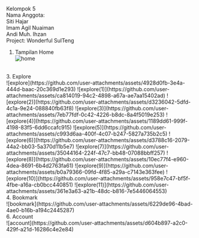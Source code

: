 Kelompok 5 <br>
Nama Anggota: <br>
  Siti Hajar <br>
  Imam Agil Nuaiman <br>
  Andi Muh. Ihzan <br>
Project: Wonderful SulTeng <br>

1. Tampilan Home <br>
![home](https://github.com/user-attachments/assets/4e247283-a373-457a-9c37-a63590ce8509)
<br>
3. Explore <br>
![explore](https://github.com/user-attachments/assets/4928d0fb-3e4a-444d-baac-20c369d1e293)
![explore(1)](https://github.com/user-attachments/assets/ca814019-94c2-4898-a67a-ae7aa15402ad)
![explore(2)](https://github.com/user-attachments/assets/d3236042-5dfd-4c1a-9e24-088840fb63f8)
![explore(3)](https://github.com/user-attachments/assets/7eb77fdf-0c42-4226-b8dc-8a4f5019e253)
![explore(4)](https://github.com/user-attachments/assets/1189dd61-999f-4198-83f5-6dd6ccafc915)
![explore(5)](https://github.com/user-attachments/assets/c993d6aa-400f-4c07-b247-5827a735b2c5)
![explore(6)](https://github.com/user-attachments/assets/d3788c16-2079-44a2-bb03-5a370d11b5e7)
![explore(7)](https://github.com/user-attachments/assets/35044164-224f-47c7-bb48-07088bbff257)
![explore(8)](https://github.com/user-attachments/assets/10ec77f4-e960-4dea-8691-6b4d2763fa61)
![explore(9)](https://github.com/user-attachments/assets/b0a79366-09fd-4f85-a29a-c7143e363fee)
![explore(10)](https://github.com/user-attachments/assets/958e7c47-bf5f-4fbe-a16a-cb0bcc440851)
![explore(11)](https://github.com/user-attachments/assets/361e3a63-a21b-48dc-b816-7e5446064553)
<br>
4. Bookmark <br>
![bookmark](https://github.com/user-attachments/assets/6229de96-4bad-4ae0-b16b-a194c2445287)
<br>
6. Account <br>
![account](https://github.com/user-attachments/assets/d604b897-a2c0-429f-a21d-16286c4e2e84)
